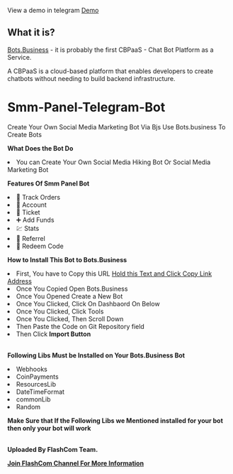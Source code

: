 View a demo in telegram [Demo](https://t.me/kxkdkdkdbot)

## What it is?
[Bots.Business](https://bots.business) - it is probably the first CBPaaS - Chat Bot Platform as a Service.

A CBPaaS is a cloud-based platform that enables developers to create chatbots without needing to build backend infrastructure.

# Smm-Panel-Telegram-Bot
Create Your Own Social Media Marketing Bot Via Bjs Use Bots.business To Create Bots

<b>What Does the Bot Do</b>
<li>You can Create Your Own Social Media Hiking Bot Or Social Media Marketing Bot</li>

<b>Features Of Smm Panel Bot</b>
<li>🔎 Track Orders</li>
<li>👤 Account</li>
<li>🎫 Ticket</li>
<li>➕ Add Funds</li>
<li>💹 Stats</li>
<li>📢 Referrel</li>
<li>🍁 Redeem Code</li>

<b>How to Install This Bot to Bots.Business</b>
<li>First, You have to Copy this URL <a href="https://github.com/FlashComTeam/Smm-Panel-Telegram-Bot.git">Hold this Text and Click Copy Link Address</a></li>
<li>Once You Copied Open Bots.Business</li>
<li>Once You Opened Create a New Bot</li>
<li>Once You Clicked, Click On Dashbaord On Below</li>
<li>Once You Clicked, Click Tools</li>
<li>Once You Clicked, Then Scroll Down</li>
<li>Then Paste the Code on Git Repository field</li>
<li>Then Click <b>Import Button</b></li>
<br>

<b>Following Libs Must be Installed on Your Bots.Business Bot</b>
<li> Webhooks</li>
<li> CoinPayments</li>
<li> ResourcesLib</li>
<li> DateTimeFormat</li>
<li>commonLib</li>
<li>Random</li>
<b>
<p>Make Sure that If the Following Libs we Mentioned installed for your bot then only your bot will work</p>
<br>
<b>Uploaded By FlashCom Team. </b>

<a href="https://t.me/flashcomtemplates">Join FlashCom Channel For More Information</a>
